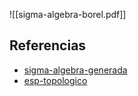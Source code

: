 ![[sigma-algebra-borel.pdf]]

## Referencias
- [sigma-algebra-generada](./sigma-algebra-generada.md)
- [esp-topologico](./esp-topologico.md)
